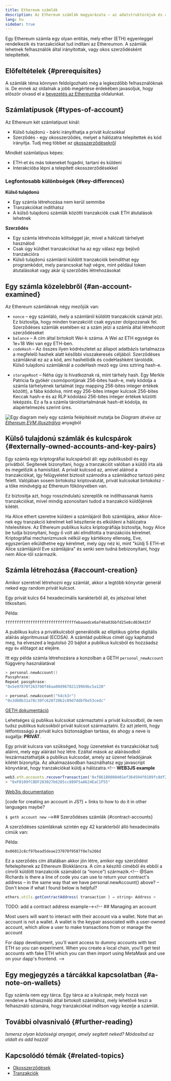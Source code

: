 ```yaml
---
title: Ethereum számlák
description: Az Ethereum számlák magyarázata – az adatstruktúrájuk és a kapcsolatuk a kulcspár kriptográfiával.
lang: hu
sidebar: true
---
```


Egy Ethereum számla egy olyan entitás, mely ether (ETH) egyenleggel rendelkezik és tranzakciókat tud indítani az Ethereumon. A számlák lehetnek felhasználók által irányítottak, vagy okos szerződésként telepítettek.

## Előfeltételek {#prerequisites}

A számlák téma könnyen feldolgozható még a legkezdőbb felhasználóknak is. De ennek az oldalnak a jobb megértése érdekében javasoljuk, hogy először olvasd el a [bevezetés az Ethereumba](/en/developers/docs/intro-to-ethereum/) oldalunkat.

## Számlatípusok {#types-of-account}

Az Ethereum két számlatípust kínál:

- Külső tulajdonú - bárki irányíthatja a privát kulcsokkal
- Szerződés - egy okosszerződés, melyet a hálózatra telepítettek és kód irányítja. Tudj meg többet az [okosszerződésekről](/en/developers/docs/smart-contracts/)

Mindkét számlatípus képes:

- ETH-et és más tokeneket fogadni, tartani és küldeni
- Interakcióba lépni a telepített okosszerződésekkel

### Legfontosabb különbségek {#key-differences}

**Külső tulajdonú**

- Egy számla létrehozása nem kerül semmibe
- Tranzakciókat indíthatsz
- A külső tulajdonú számlák közötti tranzakciók csak ETH átutalások lehetnek

**Szerződés**

- Egy számla létrehozás költséggel jár, mivel a hálózati tárhelyet használod
- Csak úgy küldhet tranzakciókat ha az egy válasz egy bejövő tranzakcióra
- Külső tulajdonú számláról küldött tranzakciók beindíthat egy programkódot, mely parancsokat hajt végre, mint például token átutalásokat vagy akár új szerződés létrehozásokat

## Egy számla közelebbről {#an-account-examined}

Az Ethereum számláknak négy mezőjük van:

- `nonce` – egy számláló, mely a számláról küldött tranzakciók számát jelzi. Ez biztosítja, hogy minden tranzakciót csak egyszer dolgozzanak fel. Szerződéses számlák esetében ez a szám jelzi a számla által létrehozott szerződéseket
- `balance` – A cím által birtokolt Wei-k száma. A Wei az ETH egysége és 1e+18 Wei van egy ETH-ben.
- `codeHash` – Az összes ilyen kódrészletet az állapot adatbázis tartalmazza a megfelelő hashek alatt későbbi visszakeresés céljából. Szerződéses számláknál ez az a kód, ami hashelődik és codeHashként tárolódik. Külső tulajdonú számláknál a codeHash mező egy üres sztring hash-e.
<!--this hash refers to the code of this account on the Ethereum virtual machine (EVM). This EVM code gets executed if the account gets a message call. It cannot be changed unlike the other account fields.  -->
- `storageRoot` – Néha úgy is hivatkoznak rá, mint tárhely hash. Egy Merkle Patricia fa gyökér csomópontjának 256-bites hash-e, mely kódolja a számla tárhelyének tartalmát (egy mapping 256-bites integer értékek között), a fába kódolva, mint egy 256-bites integer kulcsok 256-bites Keccak hash-e és az RLP kódolású 256-bites integer értékek közötti leképzés. Ez a fa a számla tárolótartalmának hash-ét kódolja, és alapértelmezés szerint üres.

![Egy diagram mely egy számla felépítését mutatja be](./accounts.png) _Diagram átvéve az [Ethereum EVM illusztrálva](https://takenobu-hs.github.io/downloads/ethereum_evm_illustrated.pdf)_ anyagból

## Külső tulajdonú számlák és kulcspárok {#externally-owned-accounts-and-key-pairs}

Egy számla egy kriptográfiai kulcspárból áll: egy publikusból és egy privátból. Segítenek bizonyítani, hogy a tranzakciót valóban a küldő írta alá és megelőzik a hamisítást. A privát kulcsod az, amivel aláírod a tranzakciókat, így felügyeletet biztosít számodra a számládhoz tartozó pénz felett. Valójában sosem birtokolsz kriptovalutát, privát kulcsokat birtokolsz - a tőke mindvégig az Ethereum főkönyvében van.

Ez biztosítja azt, hogy rosszindulatú szereplők ne indíthassanak hamis tranzakciókat, mivel mindig azonosítani tudod a tranzakció küldőjének kilétét.

Ha Alice ethert szeretne küldeni a számlájáról Bob számlájára, akkor Alice-nek egy tranzakció kérelmet kell készítenie és elküldeni a hálózatra hitelesítésre. Az Ethereum publikus kulcs kriptográfiája biztosítja, hogy Alice be tudja bizonyítani, hogy ő volt aki elindította a tranzakciós kérelmet. Kriptográfiai mechanizmusok nélkül egy kártékony ellenség, Eve, egyszerűen elküldhetne egy kérelmet, mely úgy néz ki, mint "küldj 5 ETH-et Alice számlájáról Eve számlájára" és senki sem tudná bebizonyítani, hogy nem Alice-től származik.

## Számla létrehozása {#account-creation}

Amikor szeretnél létrehozni egy számlát, akkor a legtöbb könyvtár generál neked egy random privát kulcsot.

Egy privát kulcs 64 hexadecimális karakterből áll, és jelszóval lehet titkosítani.

Példa:

`fffffffffffffffffffffffffffffffebaaedce6af48a03bbfd25e8cd036415f`

A publikus kulcs a privátkulcsból generálódik az elliptikus görbe digitális aláírás algoritmussal (ECDSA). A számlád publikus címét úgy kaphatod meg, ha elveszed a legutolsó 20 bájtot a publikus kulcsból és hozzáadsz egy `0x` előtagot az elejére.

Itt egy példa számla létrehozásra a konzolban a GETH `personal_newAccount` függvény használatával

```go
> personal.newAccount()
Passphrase:
Repeat passphrase:
"0x5e97870f263700f46aa00d967821199b9bc5a120"

> personal.newAccount("h4ck3r")
"0x3d80b31a78c30fc628f20b2c89d7ddbf6e53cedc"
```

[GETH dokumentáció](https://geth.ethereum.org/docs)

Lehetséges új publikus kulcsokat származtatni a privát kulcsodból, de nem tudsz publikus kulcsokból privát kulcsot származtatni. Ez azt jelenti, hogy létfontosságú a privát kulcs biztonságban tartása, és ahogy a neve is sugallja: **PRIVÁT**.

Egy privát kulcsra van szükséged, hogy üzeneteket és tranzakciókat tudj aláírni, mely egy aláírást hoz létre. Ezáltal mások az aláírásodból leszármaztathatják a publikus kulcsodat, amely az üzenet feladójának kilétét bizonyítja. Az alkalmazásodban használhatsz egy javascript könyvtárat, hogy tranzakciókat küldj a hálózatra.<!-- **WEB3JS example**

```jsx
web3.eth.accounts.recoverTransaction('0xf86180808401ef364594f0109fc8df283027b6285cc889f5aa624eac1f5580801ca031573280d608f75137e33fc14655f097867d691d5c4c44ebe5ae186070ac3d5ea0524410802cdc025034daefcdfa08e7d2ee3f0b9d9ae184b2001fe0aff07603d9');
> "0xF0109fC8DF283027b6285cc889F5aA624EaC1F55"
```

[Web3js documentation](https://web3js.readthedocs.io/)

[code for creating an account in JS?] + links to how to do it in other languages maybe?

`$ geth account new` -->## Szerződéses számlák {#contract-accounts}

A szerződéses számláknak szintén egy 42 karakterből álló hexadecimális címük van:

Példa:

`0x06012c8cf97bead5deae237070f9587f8e7a266d`

Ez a szerződés cím általában akkor jön létre, amikor egy szerződést feltelepítenek az Ethereum Blokkláncra. A cím a készítő címéből és ebből a címről küldött tranzakciók számából (a “nonce”) származik.<!-- @Sam Richards is there a line of code you can use to return your contract's address – in the same way that we have personal.newAccount() above? – Don't know if what I found below is helpful?

```jsx
ethers.utils.getContractAddress( transaction ) ⇒ string< Address >
```

TODO: add a contract address example--><!-- ## Managing an account

Most users will want to interact with their account via a wallet. Note that an account is not a wallet. A wallet is the keypair associated with a user-owned account, which allow a user to make transactions from or manage the account

For dapp development, you'll want access to dummy accounts with test ETH so you can experiment. When you create a local chain, you'll get test accounts wth fake ETH which you can then import using MetaMask and use on your dapp's frontend. -->

## Egy megjegyzés a tárcákkal kapcsolatban {#a-note-on-wallets}

Egy számla nem egy tárca. Egy tárca az a kulcspár, mely hozzá van rendelve a felhasználó által birtokolt számlához, mely lehetővé teszi a felhasználó számára, hogy tranzakciókat indítson vagy kezelje a számlát.

## További olvasnivaló {#further-reading}

_Ismersz olyan közösségi anyagot, amely segített neked? Módosítsd az oldalt és add hozzá!_

## Kapcsolódó témák {#related-topics}

- [Okosszerződések](/en/developers/docs/smart-contracts/)
- [Tranzakciók](/en/developers/docs/transactions/)
